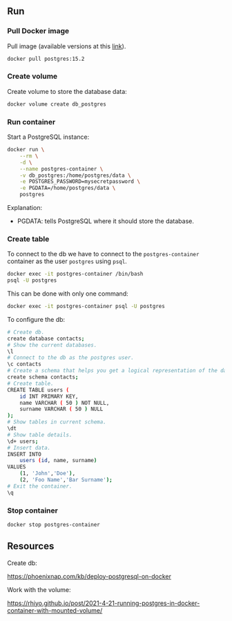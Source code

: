 ## Run

### Pull Docker image

Pull image (available versions at this [link](https://hub.docker.com/_/postgres/)).

```bash
docker pull postgres:15.2
```

### Create volume

Create volume to store the database data:

```bash
docker volume create db_postgres
```

### Run container

Start a PostgreSQL instance:

```bash
docker run \
    --rm \
    -d \
    --name postgres-container \
    -v db_postgres:/home/postgres/data \
    -e POSTGRES_PASSWORD=mysecretpassword \
    -e PGDATA=/home/postgres/data \
    postgres
```

Explanation:

- PGDATA: tells PostgreSQL where it should store the database.

### Create table

To connect to the db we have to connect to the `postgres-container` container as the user `postgres` using `psql`.

```bash
docker exec -it postgres-container /bin/bash
psql -U postgres
```

This can be done with only one command:

```bash
docker exec -it postgres-container psql -U postgres
```

To configure the db:

```bash
# Create db.
create database contacts;
# Show the current databases.
\l
# Connect to the db as the postgres user.
\c contacts
# Create a schema that helps you get a logical representation of the database structure.
create schema contacts;
# Create table.
CREATE TABLE users (
	id INT PRIMARY KEY,
	name VARCHAR ( 50 ) NOT NULL,
	surname VARCHAR ( 50 ) NULL
);
# Show tables in current schema.
\dt
# Show table details.
\d+ users;
# Insert data.
INSERT INTO
    users (id, name, surname)
VALUES
    (1, 'John','Doe'),
    (2, 'Foo Name','Bar Surname');
# Exit the container.
\q
```

### Stop container

```bash
docker stop postgres-container
```

## Resources

Create db:

<https://phoenixnap.com/kb/deploy-postgresql-on-docker>

Work with the volume:

<https://rhiyo.github.io/post/2021-4-21-running-postgres-in-docker-container-with-mounted-volume/>

